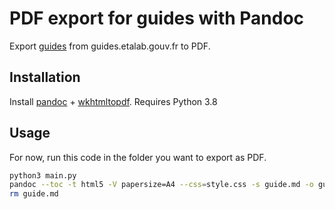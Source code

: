 # PDF export for guides with Pandoc

Export [guides](https://github.com/etalab/guides.etalab.gouv.fr) from guides.etalab.gouv.fr to PDF.

## Installation

Install [pandoc](https://pandoc.org) + [wkhtmltopdf](https://wkhtmltopdf.org/downloads.html). Requires Python 3.8

## Usage

For now, run this code in the folder you want to export as PDF.

```sh
python3 main.py
pandoc --toc -t html5 -V papersize=A4 --css=style.css -s guide.md -o guide.pdf
rm guide.md
```
